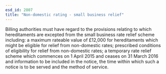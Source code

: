 ```yaml
---
esd_id: 2807
title: "Non-domestic rating - small business relief"
---
```


Billing authorities must have regard to the provisions relating to which hereditaments are excepted from the small business rate relief scheme including: a maximum rateable value of £12,000 for hereditaments which might be eligible for relief from non-domestic rates; prescribed conditions of eligibility for relief from non-domestic rates; a temporary rate relief scheme which commences on 1 April 2015 and ceases on 31 March 2016 and information to be included in the notice, the time within which such a notice is to be served and the method of service.

